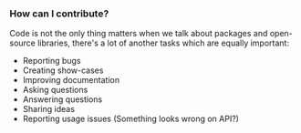 ### How can I contribute?

Code is not the only thing matters when we talk about packages and open-source libraries, there's a lot of another tasks which are equally important:

- Reporting bugs
- Creating show-cases
- Improving documentation
- Asking questions
- Answering questions
- Sharing ideas
- Reporting usage issues (Something looks wrong on API?)
